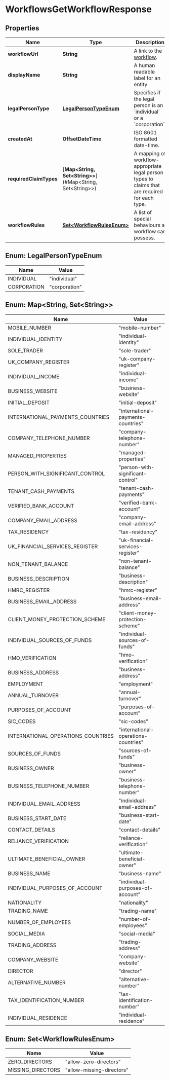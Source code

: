 

# WorkflowsGetWorkflowResponse


## Properties

| Name | Type | Description | Notes |
|------------ | ------------- | ------------- | -------------|
|**workflowUrl** | **String** | A link to the [workflow](http://docs.griffin.com). |  |
|**displayName** | **String** | A human readable label for an entity |  |
|**legalPersonType** | [**LegalPersonTypeEnum**](#LegalPersonTypeEnum) | Specifies if the legal person is an &#x60;individual&#x60; or a &#x60;corporation&#x60;. |  |
|**createdAt** | **OffsetDateTime** | ISO 8601 formatted date-time. |  |
|**requiredClaimTypes** | [**Map&lt;String, Set&lt;String&gt;&gt;**](#Map&lt;String, Set&lt;String&gt;&gt;) | A mapping of workflow-appropriate legal person types                                  to claims that are required for each type. |  [optional] |
|**workflowRules** | [**Set&lt;WorkflowRulesEnum&gt;**](#Set&lt;WorkflowRulesEnum&gt;) | A list of special behaviours a workflow can possess. |  [optional] |



## Enum: LegalPersonTypeEnum

| Name | Value |
|---- | -----|
| INDIVIDUAL | &quot;individual&quot; |
| CORPORATION | &quot;corporation&quot; |



## Enum: Map&lt;String, Set&lt;String&gt;&gt;

| Name | Value |
|---- | -----|
| MOBILE_NUMBER | &quot;mobile-number&quot; |
| INDIVIDUAL_IDENTITY | &quot;individual-identity&quot; |
| SOLE_TRADER | &quot;sole-trader&quot; |
| UK_COMPANY_REGISTER | &quot;uk-company-register&quot; |
| INDIVIDUAL_INCOME | &quot;individual-income&quot; |
| BUSINESS_WEBSITE | &quot;business-website&quot; |
| INITIAL_DEPOSIT | &quot;initial-deposit&quot; |
| INTERNATIONAL_PAYMENTS_COUNTRIES | &quot;international-payments-countries&quot; |
| COMPANY_TELEPHONE_NUMBER | &quot;company-telephone-number&quot; |
| MANAGED_PROPERTIES | &quot;managed-properties&quot; |
| PERSON_WITH_SIGNIFICANT_CONTROL | &quot;person-with-significant-control&quot; |
| TENANT_CASH_PAYMENTS | &quot;tenant-cash-payments&quot; |
| VERIFIED_BANK_ACCOUNT | &quot;verified-bank-account&quot; |
| COMPANY_EMAIL_ADDRESS | &quot;company-email-address&quot; |
| TAX_RESIDENCY | &quot;tax-residency&quot; |
| UK_FINANCIAL_SERVICES_REGISTER | &quot;uk-financial-services-register&quot; |
| NON_TENANT_BALANCE | &quot;non-tenant-balance&quot; |
| BUSINESS_DESCRIPTION | &quot;business-description&quot; |
| HMRC_REGISTER | &quot;hmrc-register&quot; |
| BUSINESS_EMAIL_ADDRESS | &quot;business-email-address&quot; |
| CLIENT_MONEY_PROTECTION_SCHEME | &quot;client-money-protection-scheme&quot; |
| INDIVIDUAL_SOURCES_OF_FUNDS | &quot;individual-sources-of-funds&quot; |
| HMO_VERIFICATION | &quot;hmo-verification&quot; |
| BUSINESS_ADDRESS | &quot;business-address&quot; |
| EMPLOYMENT | &quot;employment&quot; |
| ANNUAL_TURNOVER | &quot;annual-turnover&quot; |
| PURPOSES_OF_ACCOUNT | &quot;purposes-of-account&quot; |
| SIC_CODES | &quot;sic-codes&quot; |
| INTERNATIONAL_OPERATIONS_COUNTRIES | &quot;international-operations-countries&quot; |
| SOURCES_OF_FUNDS | &quot;sources-of-funds&quot; |
| BUSINESS_OWNER | &quot;business-owner&quot; |
| BUSINESS_TELEPHONE_NUMBER | &quot;business-telephone-number&quot; |
| INDIVIDUAL_EMAIL_ADDRESS | &quot;individual-email-address&quot; |
| BUSINESS_START_DATE | &quot;business-start-date&quot; |
| CONTACT_DETAILS | &quot;contact-details&quot; |
| RELIANCE_VERIFICATION | &quot;reliance-verification&quot; |
| ULTIMATE_BENEFICIAL_OWNER | &quot;ultimate-beneficial-owner&quot; |
| BUSINESS_NAME | &quot;business-name&quot; |
| INDIVIDUAL_PURPOSES_OF_ACCOUNT | &quot;individual-purposes-of-account&quot; |
| NATIONALITY | &quot;nationality&quot; |
| TRADING_NAME | &quot;trading-name&quot; |
| NUMBER_OF_EMPLOYEES | &quot;number-of-employees&quot; |
| SOCIAL_MEDIA | &quot;social-media&quot; |
| TRADING_ADDRESS | &quot;trading-address&quot; |
| COMPANY_WEBSITE | &quot;company-website&quot; |
| DIRECTOR | &quot;director&quot; |
| ALTERNATIVE_NUMBER | &quot;alternative-number&quot; |
| TAX_IDENTIFICATION_NUMBER | &quot;tax-identification-number&quot; |
| INDIVIDUAL_RESIDENCE | &quot;individual-residence&quot; |



## Enum: Set&lt;WorkflowRulesEnum&gt;

| Name | Value |
|---- | -----|
| ZERO_DIRECTORS | &quot;allow-zero-directors&quot; |
| MISSING_DIRECTORS | &quot;allow-missing-directors&quot; |



